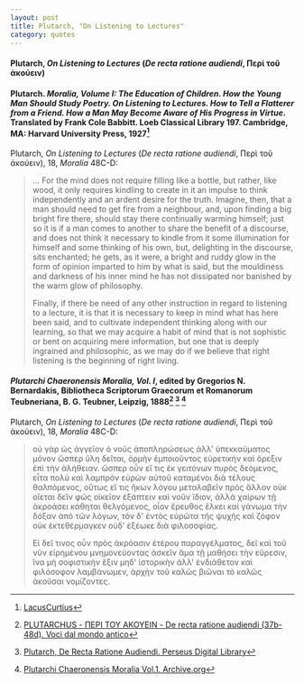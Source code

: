 ```yaml
---
layout: post
title: Plutarch, "On Listening to Lectures"
category: quotes
---
```


#### Plutarch, *On Listening to Lectures* (*De recta ratione audiendi*, Περὶ τοῦ ἀκούειν)

#### Plutarch. *Moralia, Volume I: The Education of Children. How the Young Man Should Study Poetry. On Listening to Lectures. How to Tell a Flatterer from a Friend. How a Man May Become Aware of His Progress in Virtue*. Translated by Frank Cole Babbitt. Loeb Classical Library 197. Cambridge, MA: Harvard University Press, 1927[^1]

Plutarch, *On Listening to Lectures* (*De recta ratione audiendi*, Περὶ τοῦ ἀκούειν), 18, *Moralia* 48C-D:

[^1]: [LacusCurtius](https://penelope.uchicago.edu/Thayer/E/Roman/Texts/Plutarch/Moralia/De_auditu*.html)

> ... For the mind does not require filling like a bottle, but rather, like wood, it only requires kindling to create in it an impulse to think independently and an ardent desire for the truth. Imagine, then, that a man should need to get fire from a neighbour, and, upon finding a big bright fire there, should stay there continually warming himself; just so it is if a man comes to another to share the benefit of a discourse, and does not think it necessary to kindle from it some illumination for himself and some thinking of his own, but, delighting in the discourse, sits enchanted; he gets, as it were, a bright and ruddy glow in the form of opinion imparted to him by what is said, but the mouldiness and darkness of his inner mind he has not dissipated nor banished by the warm glow of philosophy.
>
> Finally, if there be need of any other instruction in regard to listening to a lecture, it is that it is necessary to keep in mind what has here been said, and to cultivate independent thinking along with our learning, so that we may acquire a habit of mind that is not sophistic or bent on acquiring mere information, but one that is deeply ingrained and philosophic, as we may do if we believe that right listening is the beginning of right living.

#### *Plutarchi Chaeronensis Moralia, Vol. I*, edited by Gregorios N. Bernardakis, Bibliotheca Scriptorum Graecorum et Romanorum Teubneriana, B. G. Teubner, Leipzig, 1888[^2] [^3] [^4]

Plutarch, *On Listening to Lectures* (*De recta ratione audiendi*, Περὶ τοῦ ἀκούειν), 18, *Moralia* 48C-D:

> οὐ γὰρ ὡς ἀγγεῖον ὁ νοῦς ἀποπληρώσεως ἀλλ' ὑπεκκαύματος μόνον ὥσπερ ὕλη δεῖται, ὁρμὴν ἐμποιοῦντος εὑρετικὴν καὶ ὄρεξιν ἐπὶ τὴν ἀλήθειαν. ὥσπερ οὖν εἴ τις ἐκ γειτόνων πυρὸς δεόμενος, εἶτα πολὺ καὶ λαμπρὸν εὑρὼν αὐτοῦ καταμένοι διὰ τέλους θαλπόμενος, οὕτως εἴ τις ἥκων λόγου μεταλαβεῖν πρὸς ἄλλον οὐκ οἴεται δεῖν φῶς οἰκεῖον ἐξάπτειν καὶ νοῦν ἴδιον, ἀλλὰ χαίρων τῇ ἀκροάσει κάθηται θελγόμενος, οἷον ἔρευθος ἕλκει καὶ γάνωμα τὴν δόξαν ἀπὸ τῶν λόγων, τὸν δ' ἐντὸς εὐρῶτα τῆς ψυχῆς καὶ ζόφον οὐκ ἐκτεθέρμαγκεν οὐδ' ἐξέωκε διὰ φιλοσοφίας.
>
> Εἰ δεῖ τινος οὖν πρὸς ἀκρόασιν ἑτέρου παραγγέλματος, δεῖ καὶ τοῦ νῦν εἰρημένου μνημονεύοντας ἀσκεῖν ἅμα τῇ μαθήσει τὴν εὕρεσιν, ἵνα μὴ σοφιστικὴν ἕξιν μηδ' ἱστορικὴν ἀλλ' ἐνδιάθετον καὶ φιλόσοφον λαμβάνωμεν, ἀρχὴν τοῦ καλῶς βιῶναι τὸ καλῶς ἀκοῦσαι νομίζοντες.

[^2]: [PLUTARCHUS - ΠΕΡΙ ΤΟΥ ΑΚΟΥΕΙΝ - De recta ratione audiendi (37b-48d). Voci dal mondo antico](http://www.poesialatina.it/_ns/Greek/testi/Plutarchus/De_recta_ratione_audiendi_(37b-48d).html)

[^3]: [Plutarch, De Recta Ratione Audiendi. Perseus Digital Library](http://data.perseus.org/citations/urn:cts:greekLit:tlg0007.tlg069.perseus-grc1:48c)

[^4]: [Plutarchi Chaeronensis Moralia Vol.1. Archive.org](https://archive.org/details/in.ernet.dli.2015.103625/page/n214/mode/1up)